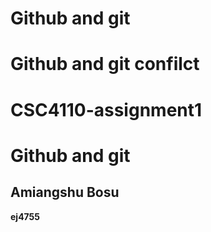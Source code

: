 # Github and git
# Github and git confilct
# CSC4110-assignment1
# Github and git
## Amiangshu Bosu
**ej4755**

